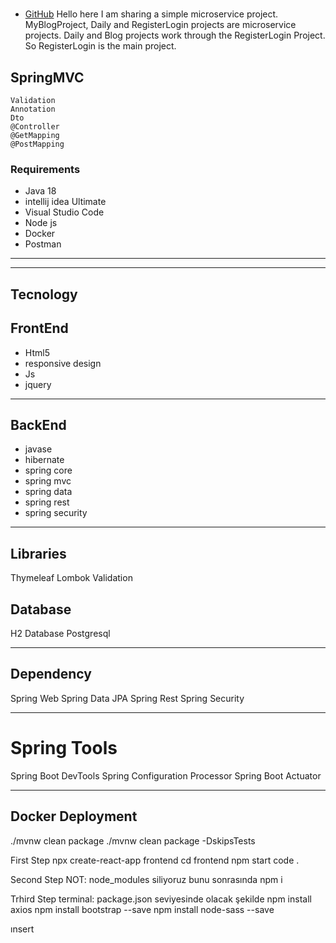 # 
* [GitHub](https://github.com/BerkinBilgc/MyBlogProject)
Hello here I am sharing a simple microservice project.
MyBlogProject, Daily and RegisterLogin projects are microservice projects.
Daily and Blog projects work through the RegisterLogin Project. So RegisterLogin is the main project.

## SpringMVC
```shell
Validation
Annotation
Dto
@Controller
@GetMapping
@PostMapping
```



### Requirements
- Java 18
- intellij idea Ultimate 
- Visual Studio Code
- Node js
- Docker
- Postman
---

---

## Tecnology

## FrontEnd
- Html5
- responsive design
- Js
- jquery
---

## BackEnd
* javase
* hibernate
* spring core
* spring mvc
* spring data
* spring rest
* spring security

---

## Libraries
Thymeleaf
Lombok
Validation

## Database
H2 Database
Postgresql

---
## Dependency
Spring Web
Spring Data JPA
Spring Rest
Spring Security

---
# Spring Tools
Spring Boot DevTools
Spring Configuration Processor
Spring Boot Actuator

---

## Docker Deployment
./mvnw clean package 
./mvnw clean package -DskipsTests



First Step
npx create-react-app frontend
cd frontend
npm start
code .

Second Step
NOT: node_modules siliyoruz bunu sonrasında 
npm i

Trhird Step
terminal: package.json seviyesinde olacak şekilde
npm install axios
npm install bootstrap --save
npm install node-sass --save

ınsert

